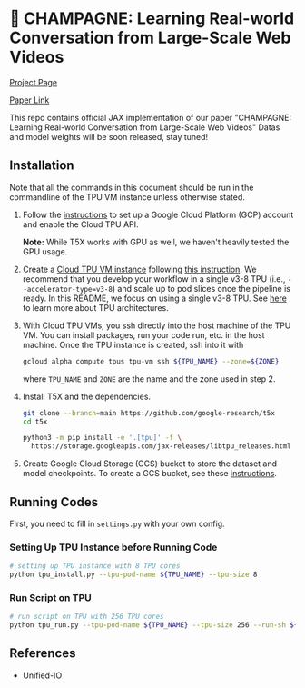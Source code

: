 # :champagne: CHAMPAGNE: Learning Real-world Conversation from Large-Scale Web Videos

[Project Page](https://seungjuhan.me/champagne/)

[Paper Link](https://arxiv.org/abs/2303.09713)

This repo contains official JAX implementation of our paper "CHAMPAGNE: Learning Real-world Conversation from Large-Scale Web Videos"
Datas and model weights will be soon released, stay tuned!

## Installation

Note that all the commands in this document should be run in the commandline of
the TPU VM instance unless otherwise stated.

1.  Follow the
    [instructions](https://cloud.google.com/tpu/docs/jax-quickstart-tpu-vm#install_the_google_cloud_sdk)
    to set up a Google Cloud Platform (GCP) account and enable the Cloud TPU
    API.

    **Note:** While T5X works with GPU as well, we haven't heavily tested the
    GPU usage.

2.  Create a
    [Cloud TPU VM instance](https://cloud.google.com/blog/products/compute/introducing-cloud-tpu-vms)
    following
    [this instruction](https://cloud.google.com/tpu/docs/jax-quickstart-tpu-vm#create-vm).
    We recommend that you develop your workflow in a single v3-8 TPU (i.e.,
    `--accelerator-type=v3-8`) and scale up to pod slices once the pipeline is
    ready. In this README, we focus on using a single v3-8 TPU. See
    [here](https://cloud.google.com/tpu/docs/system-architecture-tpu-vm) to
    learn more about TPU architectures.

3.  With Cloud TPU VMs, you ssh directly into the host machine of the TPU VM.
    You can install packages, run your code run, etc. in the host machine. Once
    the TPU instance is created, ssh into it with

    ```sh
    gcloud alpha compute tpus tpu-vm ssh ${TPU_NAME} --zone=${ZONE}
    ```

    where `TPU_NAME` and `ZONE` are the name and the zone used in step 2.

4.  Install T5X and the dependencies.

    ```sh
    git clone --branch=main https://github.com/google-research/t5x
    cd t5x

    python3 -m pip install -e '.[tpu]' -f \
      https://storage.googleapis.com/jax-releases/libtpu_releases.html
    ```

5.  Create Google Cloud Storage (GCS) bucket to store the dataset and model
    checkpoints. To create a GCS bucket, see these
    [instructions](https://cloud.google.com/storage/docs/creating-buckets).

## Running Codes

First, you need to fill in `settings.py` with your own config.

### Setting Up TPU Instance before Running Code

```sh
# setting up TPU instance with 8 TPU cores
python tpu_install.py --tpu-pod-name ${TPU_NAME} --tpu-size 8
```

### Run Script on TPU

```sh
# run script on TPU with 256 TPU cores
python tpu_run.py --tpu-pod-name ${TPU_NAME} --tpu-size 256 --run-sh ${SCRIPT_SH}
```

## References

- Unified-IO
